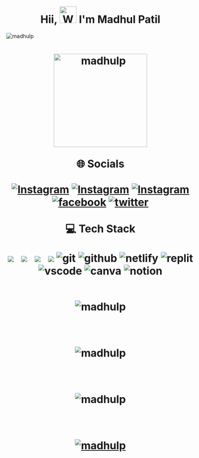 <h1 align="center"> Hii, <img src="https://raw.githubusercontent.com/nixin72/nixin72/master/wave.gif" 
         alt="Waving hand animated gif"
         height="45"
         width="45" /> I'm Madhul Patil</h1><p align="left"> <img src="https://komarev.com/ghpvc/?username=madhulp&label=Profile%20views&color=0e75b6&style=flat" alt="madhulp" /> </p>
<h1 align="center"> <img src="https://static.eventscape.live/cmn/img/corp/engage_build_grow.png" alt="madhulp" height="250px width="250px"/>
<br>

🌐 Socials
<br>
<br>
[![Instagram](https://img.shields.io/badge/Gmail-D14836?style=for-the-badge&logo=gmail&logoColor=white)](https://mail.google.com/mail/u/0/#inbox)
[![Instagram](https://img.shields.io/badge/LinkedIn-0077B5?style=for-the-badge&logo=linkedin&logoColor=white)](https://www.linkedin.com/in/madhulp/)
[![Instagram](https://img.shields.io/badge/Instagram-E4405F?style=for-the-badge&logo=instagram&logoColor=white)](https://www.instagram.com/madhul_patil/)
[![facebook](https://img.shields.io/badge/Facebook-1877F2?style=for-the-badge&logo=facebook&logoColor=white)](https://www.facebook.com/madhul.patil?mibextid=ZbWKwL)
[![twitter](https://img.shields.io/badge/Twitter-1DA1F2?style=for-the-badge&logo=twitter&logoColor=white)](https://x.com/patil_madhul?t=70oWbRi0cXkGgzyvadLdRA&s=09)
<br>
<br>
💻 Tech Stack
<br>
<br>
<img src="https://img.shields.io/badge/html5%20-%23e34f26.svg?&style=for-the-badge&logo=html5&logoColor=white" />&nbsp;&nbsp;
 <img src="https://img.shields.io/badge/css3%20-%231572B6.svg?&style=for-the-badge&logo=css3&logoColor=white" />&nbsp;&nbsp;
 <img src="https://img.shields.io/badge/javascript%20-%23F7DF1.svg?&style=for-the-badge&logo=javascript&logoColor=white" />&nbsp;&nbsp;
 <img src="https://img.shields.io/badge/python-3670A0?style=for-the-badge&logo=python&logoColor=ffdd54" />
  <img src="https://img.shields.io/badge/Git-f44d27?style=for-the-badge&logo=git&logoColor=white" alt="git"/>
  <img src="https://img.shields.io/badge/GitHub-100000?style=for-the-badge&logo=github&logoColor=white" alt="github"/>
  <img src="https://img.shields.io/badge/Netlify-00C7B7?style=for-the-badge&logo=netlify&logoColor=white" alt="netlify" />
  <img src="https://img.shields.io/badge/replit-667881?style=for-the-badge&logo=replit&logoColor=white" alt="replit" />
  <img src="https://img.shields.io/badge/VSCode-0078D4?style=for-the-badge&logo=visual%20studio%20code&logoColor=white" alt="vscode" />
  <img src="https://img.shields.io/badge/Canva-%2300C4CC.svg?&style=for-the-badge&logo=Canva&logoColor=white" alt="canva" />
  <img src="https://img.shields.io/badge/Notion-000000?style=for-the-badge&logo=notion&logoColor=white" alt="notion" />
<br>
<br>

<p align="center"></p>

<p><img align="center" src="https://github-readme-streak-stats.herokuapp.com/?user=madhulp&&theme=highcontrast" alt="madhulp" /></p>

<p align="left">
</p>
<br>
<p><img align="center" src="https://github-readme-stats.vercel.app/api/top-langs?username=madhulp&show_icons=true&locale=en&layout=compact&&theme=highcontrast" alt="madhulp" /></p>

<p align="left">
</p>
<br>
<p><img align="center" src="https://github-readme-stats.vercel.app/api?username=madhulp&show_icons=true&locale=en&&theme=highcontrast" alt="madhulp" /></p>

<br>
<p align="center"> <a href="https://github.com/ryo-ma/github-profile-trophy"><img src="https://github-profile-trophy.vercel.app/?username=madhulp" alt="madhulp" /></a> </p>
<br>
<p align="center"> <a href="https://twitter.com/" target="blank"><img src="https://img.shields.io/twitter/follow/?logo=twitter&style=for-the-badge" alt="" /></a> </p>





         
         
         
         
         
         
         
         
         


       
         
  
         
      

        

         
         

         

       
         
         

         

         
         






















































































































































































































































































